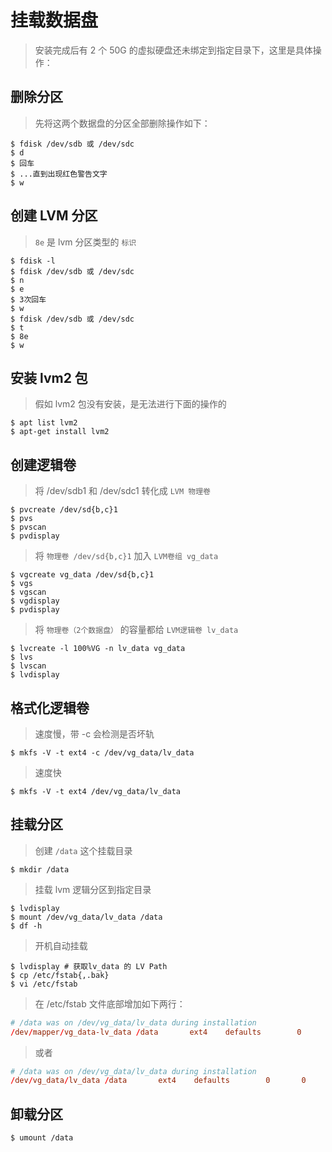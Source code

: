 # 挂载数据盘

> 安装完成后有 2 个 50G 的虚拟硬盘还未绑定到指定目录下，这里是具体操作：

## 删除分区

> 先将这两个数据盘的分区全部删除操作如下：

```shell
$ fdisk /dev/sdb 或 /dev/sdc
$ d
$ 回车
$ ...直到出现红色警告文字
$ w
```

## 创建 LVM 分区

> `8e` 是 lvm 分区类型的 `标识`

```shell
$ fdisk -l
$ fdisk /dev/sdb 或 /dev/sdc
$ n
$ e
$ 3次回车
$ w
$ fdisk /dev/sdb 或 /dev/sdc
$ t
$ 8e
$ w
```

## 安装 lvm2 包

> 假如 lvm2 包没有安装，是无法进行下面的操作的

```shell
$ apt list lvm2
$ apt-get install lvm2
```

## 创建逻辑卷

> 将 /dev/sdb1 和 /dev/sdc1 转化成 `LVM 物理卷`

```shell
$ pvcreate /dev/sd{b,c}1
$ pvs
$ pvscan
$ pvdisplay
```

> 将 `物理卷 /dev/sd{b,c}1` 加入 `LVM卷组 vg_data`

```shell
$ vgcreate vg_data /dev/sd{b,c}1
$ vgs
$ vgscan
$ vgdisplay
$ pvdisplay
```

> 将 `物理卷（2个数据盘）` 的容量都给 `LVM逻辑卷 lv_data`

```shell
$ lvcreate -l 100%VG -n lv_data vg_data
$ lvs
$ lvscan
$ lvdisplay
```

## 格式化逻辑卷

> 速度慢，带 -c 会检测是否坏轨

```shell
$ mkfs -V -t ext4 -c /dev/vg_data/lv_data
```

> 速度快

```shell
$ mkfs -V -t ext4 /dev/vg_data/lv_data
```

## 挂载分区

> 创建 `/data` 这个挂载目录

```shell
$ mkdir /data
```

> 挂载 lvm 逻辑分区到指定目录

```shell
$ lvdisplay
$ mount /dev/vg_data/lv_data /data
$ df -h
```

> 开机自动挂载

```shell
$ lvdisplay # 获取lv_data 的 LV Path
$ cp /etc/fstab{,.bak}
$ vi /etc/fstab
```

> 在 /etc/fstab 文件底部增加如下两行：

```conf
# /data was on /dev/vg_data/lv_data during installation
/dev/mapper/vg_data-lv_data /data       ext4    defaults        0       0
```

> 或者

```conf
# /data was on /dev/vg_data/lv_data during installation
/dev/vg_data/lv_data /data       ext4    defaults        0       0
```

## 卸载分区

```shell
$ umount /data
```
